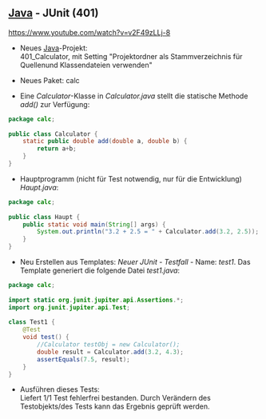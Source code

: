 ## [Java](../../Java/{MOC}%20Java.md) - JUnit (401)

 <https://www.youtube.com/watch?v=v2F49zLLj-8> 

- Neues [Java](../../Java/{MOC}%20Java.md)-Projekt:  
  401_Calculator, mit Setting "Projektordner als Stammverzeichnis für Quellenund Klassendateien verwenden"

- Neues Paket: calc

- Eine *Calculator*-Klasse in *Calculator.java* stellt die statische Methode *add()* zur Verfügung:

```java
package calc;
  
public class Calculator {
	static public double add(double a, double b) {
		return a+b;
	}
}
```

- Hauptprogramm (nicht für Test notwendig, nur für die Entwicklung) *Haupt.java*:

```java
package calc;
  
public class Haupt {
	public static void main(String[] args) {
		System.out.println("3.2 + 2.5 = " + Calculator.add(3.2, 2.5));
	}
}
```

- Neu Erstellen aus Templates: *Neuer JUnit - Testfall* - Name: *test1*. Das Template generiert die folgende Datei *test1.java*:


```java
package calc;
 
import static org.junit.jupiter.api.Assertions.*;
import org.junit.jupiter.api.Test;
 
class Test1 {
	@Test
	void test() {
		//Calculator testObj = new Calculator();
		double result = Calculator.add(3.2, 4.3);
		assertEquals(7.5, result);
	}
}
```

- Ausführen dieses Tests:  
  Liefert 1/1 Test fehlerfrei bestanden. Durch Verändern des Testobjekts/des Tests kann das Ergebnis geprüft werden.

